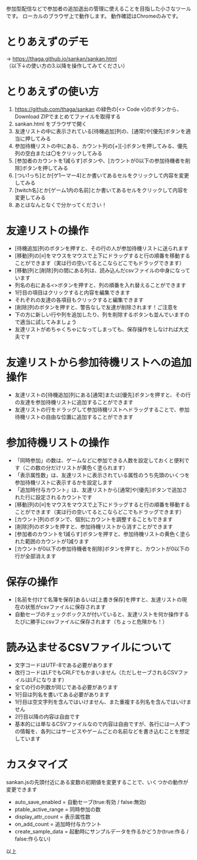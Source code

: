 参加型配信などで参加者の追加退出の管理に使えることを目指した小さなツールです。
ローカルのブラウザ上で動作します。
動作確認はChromeのみです。

# とりあえずのデモ
→ <https://thaga.github.io/sankan/sankan.html>  
（以下↓の使い方の3.以降を操作してみてください）

# とりあえずの使い方
1. <https://github.com/thaga/sankan> の緑色の[<> Code v]のボタンから、Download ZIPでまとめてファイルを取得する
2. sankan.html をブラウザで開く
3. 友達リストの中に表示されている[待機追加]列の、[通常]や[優先]ボタンを適当に押してみる
4. 参加待機リストの中にある、カウント列の[+][-]ボタンを押してみる、優先列の空白または〇をクリックしてみる
5. [参加者のカウントを1減らす]ボタンや、[カウントが0以下の参加待機者を削除]ボタンを押してみる
6. [つい1っち]とか[ゲ1ーマー4]とか書いてあるセルをクリックして内容を変更してみる
7. [twitch名]とか[ゲーム1内の名前]とか書いてあるセルをクリックして内容を変更してみる
8. あとはなんとなくで分かってください！

# 友達リストの操作
* [待機追加]列のボタンを押すと、その行の人が参加待機リストに送られます
* [移動]列の[≡]をマウスをマウスで上下にドラッグすると行の順番を移動することができます（実は行の空いてるとこならどこでもドラッグできます）
* [移動]列と[削除]列の間にある列は、読み込んだcsvファイルの中身になっています
* 列名の右にある<>ボタンを押すと、列の順番を入れ替えることができます
* 1行目の項目はクリックすると内容を編集できます
* それぞれの友達の各項目もクリックすると編集できます
* [削除]列のボタンを押すと、警告なしで友達が削除されます！ご注意を
* 下の方に新しい行や列を追加したり、列を削除するボタンも並んでいますので適当に試してみましょう
* 友達リストがめちゃくちゃになってしまっても、保存操作をしなければ大丈夫です

# 友達リストから参加待機リストへの追加操作
* 友達リストの[待機追加]列にある[通常]または[優先]ボタンを押すと、その行の友達を参加待機リストに追加することができます
* 友達リストの行をドラッグして参加待機リストへドラッグすることで、参加待機リストの自由な位置に追加することができます

# 参加待機リストの操作
* 「同時参加」の数は、ゲームなどに参加できる人数を設定しておくと便利です（この数の分だけリストが黄色く塗られます）
* 「表示属性数」は、友達リストに表示されている属性のうち先頭のいくつを参加待機リストに表示するかを設定します
* 「追加時付与カウント」は、友達リストから[通常]や[優先]ボタンで追加された行に設定されるカウントです
* [移動]列の[≡]をマウスをマウスで上下にドラッグすると行の順番を移動することができます（実は行の空いてるとこならどこでもドラッグできます）
* [カウント]列のボタンで、個別にカウントを調整することもできます
* [削除]列のボタンを押すと、参加待機リストから消すことができます
* [参加者のカウントを1減らす]ボタンを押すと、参加待機リストの黄色く塗られた範囲のカウントが1減ります
* [カウントが0以下の参加待機者を削除]ボタンを押すと、カウントが0以下の行が全部消えます

# 保存の操作
* [名前を付けて名簿を保存]あるいは[上書き保存]を押すと、友達リストの現在の状態がcsvファイルに保存されます
* 自動セーブのチェックボックスが付いていると、友達リストを何か操作するたびに勝手にcsvファイルに保存されます（ちょっと危険かも！）

# 読み込ませるCSVファイルについて
* 文字コードはUTF-8である必要があります
* 改行コードはLFでもCRLFでもかまいません（ただしセーブされるCSVファイルはLFになります）
* 全ての行の列数が同じである必要があります
* 1行目は列名を書いてある必要があります
* 1行目は空文字列を含んではいけません、また重複する列名を含んではいけません
* 2行目以降の内容は自由です
* 基本的には単なるCSVファイルなので内容は自由ですが、各行には一人ずつの情報を、各列にはサービスやゲームごとの名前などを書き込むことを想定しています

# カスタマイズ
sankan.jsの先頭付近にある変数の初期値を変更することで、いくつかの動作が変更できます
* auto_save_enabled = 自動セーブ(true:有効 / false:無効)
* ptable_active_range = 同時参加の数
* display_attr_count = 表示属性数
* on_add_count = 追加時付与カウント
* create_sample_data = 起動時にサンプルデータを作るかどうか(true:作る / false:作らない)


以上
